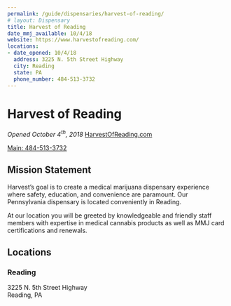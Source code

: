 ```yaml
---
permalink: /guide/dispensaries/harvest-of-reading/
# layout: Dispensary
title: Harvest of Reading
date_mmj_available: 10/4/18
website: https://www.harvestofreading.com/
locations:
- date_opened: 10/4/18
  address: 3225 N. 5th Street Highway
  city: Reading
  state: PA
  phone_number: 484-513-3732
---
```




# Harvest of Reading
*Opened October 4<sup>th</sup>, 2018*
[HarvestOfReading.com <i class="fas fa-globe float-right"></i>](https://www.harvestofreading.com/)

[Main: 484-513-3732 <i class="fas fa-phone float-right"></i>](tel:484-513-3732)
## Mission Statement
Harvest’s goal is to create a medical marijuana dispensary experience where safety, education, and convenience are paramount. Our Pennsylvania dispensary is located conveniently in Reading.

At our location you will be greeted by knowledgeable and friendly staff members with expertise in medical cannabis products as well as MMJ card certifications and renewals.



## Locations <i class="fas fa-map-marked-alt float-right"></i>
### Reading
3225 N. 5th Street Highway<br>
Reading, PA
